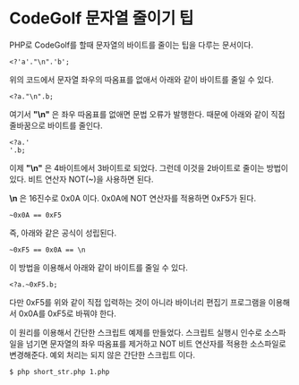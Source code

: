 # CodeGolf 문자열 줄이기 팁 #

PHP로 CodeGolf를 할때 문자열의 바이트를 줄이는 팁을 다루는 문서이다.

    <?'a'."\n".'b';

위의 코드에서 문자열 좌우의 따옴표를 없애서 아래와 같이 바이트를 줄일 수 있다.
    
    <?a."\n".b;
    
여기서 **"\n"** 은 좌우 따옴표를 없애면 문법 오류가 발행한다. 때문에 아래와 같이 직접 줄바꿈으로 바이트를 줄인다.

    <?a.'
    '.b;

이제 **"\n"** 은 4바이트에서 3바이트로 되었다. 그런데 이것을 2바이트로 줄이는 방법이 있다. 비트 연산자 NOT(~)을 사용하면 된다.

**\n** 은 16진수로 0x0A 이다.
0x0A에 NOT 연산자를 적용하면 0xF5가 된다.

    ~0x0A == 0xF5

즉, 아래와 같은 공식이 성립된다.

    ~0xF5 == 0x0A == \n

이 방법을 이용해서 아래와 같이 바이트를 줄일 수 있다.

    <?a.~0xF5.b;    

다만 0xF5를 위와 같이 직접 입력하는 것이 아니라 바이너리 편집기 프로그램을 이용해서 0x0A를 0xF5로 바꿔야 한다.

이 원리를 이용해서 간단한 스크립트 예제를 만들었다. 스크립트 실행시 인수로 소스파일을 넘기면 문자열의 좌우 따옴표를 제거하고 NOT 비트 연산자를 적용한 소스파일로 변경해준다. 예외 처리는 되지 않은 간단한 스크립트 이다.

    $ php short_str.php 1.php

